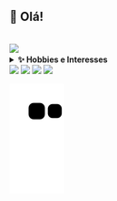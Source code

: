 ## 🖖 Olá!
<div style="display": inline_block"><br>
  <img height="100" src="http://img2.wikia.nocookie.net/__cb20141107003240/muppet/images/thumb/b/b4/Drink_Kermit_TED_2014.gif/252px-Drink_Kermit_TED_2014.gif">
</div>

<details>
    <summary><b>✨ Hobbies e Interesses</b></summary><br/>
    
    - 🍣 Comer...
    - 📺 Assistir doramas, filmes, séries...
    - 👀 Estou interessada em tudo que posso ou não aprender...  
    - 🌱 Atualmente estou aprendendo sobre o ESP8266... 
    - 👽 Estou procurando colaborar?! No momento não...
</details>


<div>
  <a href="https://www.instagram.com/tassoares_/"><img src="https://img.shields.io/badge/Instagram-E4405F?style=for-the-badge&logo=instagram&logoColor=white"></a>
  <a href="https://www.youtube.com/channel/UCXitBlty8aLBLBcCxuR-86Q"><img src="https://img.shields.io/badge/YouTube-FF0000?style=for-the-badge&logo=youtube&logoColor=white"></a>
  <a href="https://sitoshnaa.tumblr.com"><img src="https://img.shields.io/badge/Tumblr-%2336465D.svg?&style=for-the-badge&logo=Tumblr&logoColor=white"></a>
  <a href="https://twitter.com/Samarapunzel"><img src="https://img.shields.io/badge/Twitter-1DA1F2?style=for-the-badge&logo=twitter&logoColor=white"></a>
                                                                                                                                                    
                                                                                                                                                    
  ![Snake animation](https://github.com/rafaballerini/rafaballerini/blob/output/github-contribution-grid-snake.svg)                                                                                                                                                   
                                                                                                                                                    
</div>
